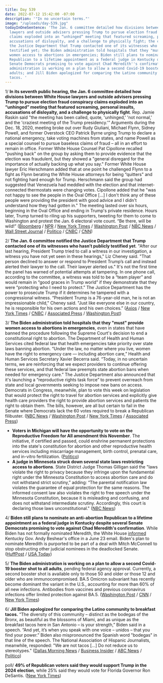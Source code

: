 ```yaml
---
title: Day 539
date: 2022-07-12 15:42:00 -07:00
description: '"In no uncertain terms."'
image: "/uploads/day-539.jpg"
todayInOneSentence: 'The Jan. 6 committee detailed how divisions between White House
  lawyers and outside advisers pressing Trump to pursue election fraud conspiracy
  claims exploded into an “unhinged” meeting that featured screaming, personal insults,
  accusations of disloyalty, and a challenge to physically fight; the committee notified
  the Justice Department that Trump contacted one of its witnesses who hasn’t publicly
  testified yet; the Biden administration told hospitals that they "must" provide
  women access to abortions in emergencies; Biden still plans to nominate an anti-abortion
  Republican to a lifetime appointment as a federal judge in Kentucky despite several
  Senate Democrats promising to vote against Chad Meredith''s confirmation; the Biden
  administration is working on a plan to allow a second Covid-19 booster shot to all
  adults; and Jill Biden apologized for comparing the Latino community to breakfast
  tacos. '
---
```


1/ **In its seventh public hearing, the Jan. 6 committee detailed how divisions between White House lawyers and outside advisers pressing Trump to pursue election fraud conspiracy claims exploded into an “unhinged” meeting that featured screaming, personal insults, accusations of disloyalty, and a challenge to physically fight**. Rep. Jamie Raskin said "the meeting has been called, quote, 'unhinged,' 'not normal,' and the 'craziest meeting of the Trump presidency.'” Arguments during the Dec. 18, 2020, meeting broke out over Rudy Giuliani, Michael Flynn, Sidney Powell, and former Overstock CEO Patrick Byrne urging Trump to declare a national emergency, take voting machines from states, and name Powell as a special counsel to pursue baseless claims of fraud – all in an effort to remain in office. Former White House Counsel Pat Cipollone recalled "pushing back" on the group by asking them to provide evidence that the election was fraudulent, but they showed a "general disregard for the importance of actually backing up what you say." Former White House lawyer Eric Herschmann added that at one point he challenged Flynn to a fight as Flynn berating the White House attorneys for being “quitters" and not fighting hard enough for Trump. Herschmann said the group had suggested that Venezuela had meddled with the election and that internet-connected thermostats were changing votes. Cipollone added that he "was not happy to see the people in the Oval Office [...] I don't think any of these people were providing the president with good advice and I didn't understand how they had gotten in." The meeting lasted over six hours, beginning in the Oval Office and ending in Trump's private residence. Hours later, Trump turned to riling up his supporters, tweeting for them to come to Washington and protest the Jan. 6 electoral vote count. “Be there, will be wild!” ([Bloomberg](https://www.bloomberg.com/news/articles/2022-07-12/-unhinged-2020-oval-office-meeting-portrayed-in-jan-6-hearing?srnd=premium&sref=MIBMEEoj) / [NPR](https://www.npr.org/2022/07/12/1111037932/unhinged-west-wing-meeting-jan-6) / [New York Times](https://www.nytimes.com/live/2022/07/12/us/jan-6-hearing-today-trump/jan-6-panel-explores-trumps-role-in-assembling-violent-extremist-groups-that-stormed-the-capitol?smid=url-share) / [Washington Post](https://www.washingtonpost.com/national-security/2022/07/12/jan-6-committee-hearings-live-updates-day-7/) / [NBC News](https://www.nbcnews.com/politics/congress/jan-6-committee-hearing-trump-day-7-proud-boys-extremists-rcna36733) / [Wall Street Journal](https://www.wsj.com/articles/tuesdays-jan-6-hearing-to-focus-on-proud-boys-oath-keepers-11657618200?mod=hp_lead_pos2) / [Politico](https://www.politico.com/news/2022/07/12/jan-6-trump-far-right-extremists-00045198) / [CNBC](https://www.cnbc.com/2022/07/12/jan-6-committee-hearing-live-coverage-and-latest-updates-day-7.html) / [CNN](https://www.cnn.com/politics/live-news/january-6-hearings-july-12/index.html))

2/ **The Jan. 6 committee notified the Justice Department that Trump contacted one of its witnesses who hasn’t publicly testified yet**. "After our last hearing, President Trump tried to call a witness in our investigation, a witness you have not yet seen in these hearings," Liz Cheney said. "That person declined to answer or respond to President Trump’s call and instead alerted their lawyer to the call. Their lawyer alerted us." It's not the first time the panel has warned of potential attempts at tampering. In one phone call, according to the committee, a witness was told to be a “team player” and would remain in “good graces in Trump world” if they demonstrate that they were “protecting who I need to protect.” The Justice Department has the power to prosecute Trump if it determines he tampered with a congressional witness. “President Trump is a 76-year-old man, he is not an impressionable child," Cheney said. "Just like everyone else in our country, he is responsible for his own actions and his own choices.” ([Axios](https://www.axios.com/2022/07/12/cheney-accuses-trump-witness-tampering-jan-6?stream=top) / [New York Times](https://www.nytimes.com/2022/07/12/us/liz-cheney-witness-tampering-trump.html?smid=url-share) / [CNBC](https://www.cnbc.com/2022/07/12/jan-6-committee-notifies-doj-that-trump-tried-tampering-with-one-of-its-witnesses-cheney-says.html) / [Associated Press](https://apnews.com/article/capitol-siege-panel-july-12-hearing-live-updates-78d2471f3788a82290f04d02b2b50520) / [Washington Post](https://www.washingtonpost.com/national-security/2022/07/12/jan-6-committee-hearings-live-updates-day-7/#link-TJYJXTFID5EIJGWXGLLB6BPTAE))

3/ **The Biden administration told hospitals that they "must" provide women access to abortions in emergencies**, even in states that have banned the procedure following the Supreme Court's decision to end a constitutional right to abortion. The Department of Health and Human Services cited federal law that health emergencies take priority over state laws banning abortion. “Under the law, no matter where you live, women have the right to emergency care — including abortion care,” Health and Human Services Secretary Xavier Becerra said. “Today, in no uncertain terms, we are reinforcing that we expect providers to continue offering these services, and that federal law preempts state abortion bans when needed for emergency care.” The Justice Department also announced that it's launching a “reproductive rights task force” to prevent overreach from state and local governments seeking to impose new bans on access. Democrats in Congress, meanwhile, plan to vote this week on legislation that would protect the right to travel for abortion services and explicitly give health care providers the right to provide abortion services and patients the right to obtain them. The bills, however, are all but certain to fail in the Senate where Democrats lack the 60 votes required to break a Republican filibuster. ([NBC News](https://www.nbcnews.com/politics/politics-news/biden-administration-says-hospitals-must-provide-abortions-emergencies-rcna37715) / [Washington Post](https://www.washingtonpost.com/national-security/2022/07/12/justice-abortion-task-force-gupta/) / [New York Times](https://www.nytimes.com/2022/07/11/us/politics/democrats-abortion-vote.html) / [Associated Press](https://apnews.com/article/abortion-health-government-and-politics-4221f9306a596904b9af2e0d1fad23b9))


* **Voters in Michigan will have the opportunity to vote on the Reproductive Freedom for All amendment this November**. The initiative, if certified and passed, could enshrine permanent protections into the state's constitution for abortion and other reproductive health services including miscarriage management, birth control, prenatal care, and in-vitro fertilization. ([Politico](https://www.politico.com/news/2022/07/11/michigan-abortion-rights-voting-00044823))
* **A judge in Minnesota struck down several state laws restricting access to abortions**. State District Judge Thomas Gilligan said the "laws violate the right to privacy because they infringe upon the fundamental right under the Minnesota Constitution to access abortion care and do not withstand strict scrutiny,” adding: “The parental notification law violates the guarantee of equal protection for the same reasons. The informed consent law also violates the right to free speech under the Minnesota Constitution, because it is misleading and confusing, and does not withstand intermediate scrutiny. Accordingly, this court is declaring those laws unconstitutional." ([NBC News](https://www.nbcnews.com/politics/politics-news/minnesota-judge-strikes-numerous-state-abortion-restrictions-rcna37690))

4/ **Biden still plans to nominate an anti-abortion Republican to a lifetime appointment as a federal judge in Kentucky despite several Senate Democrats promising to vote against Chad Meredith's confirmation**. While Biden has not formally nominated Meredith, the White House [informed](https://whatthefuckjusthappenedtoday.com/2022/07/06/day-533/#3-biden-planned-to-nominate-an-anti) Kentucky Gov. Andy Beshear's office in a June 23 email. Biden's plan to nominate Meredith is purported to be part of a deal with Mitch McConnell to stop obstructing other judicial nominees in the deadlocked Senate. ([HuffPost](https://www.huffpost.com/entry/chad-meredith-judicial-nominee-abortion-biden_n_62cc82d9e4b0451684664530) / [USA Today](https://www.usatoday.com/story/news/politics/2022/07/11/senate-democrats-vote-against-anti-abortion-judge-chad-meredith/10033798002/))

5/ **The Biden administration is working on a plan to allow a second Covid-19 booster shot to all adults**, pending federal agency approval. Currently, a second booster shot is available only to those 50 and older or those 12 and older who are immunocompromised. BA.5 Omicron subvariant has recently become dominant the variant in the U.S., accounting for more than 60% of all new infections. Antibodies from vaccines and previous coronavirus infections offer limited protection against BA.5. ([Washington Post](https://www.washingtonpost.com/health/2022/07/11/biden-officials-second-booster-shots-all-adults/) / [CNN](https://www.cnn.com/2022/07/11/politics/second-covid-19-boosters-all-adults-plan/index.html) / [New York Times](https://www.nytimes.com/2022/07/12/us/politics/ba5-omicron-variant-white-house.html))

6/ **Jill Biden apologized for comparing the Latino community to breakfast tacos.** “The diversity of this community – distinct as the bodegas of the Bronx, as beautiful as the blossoms of Miami, and as unique as the breakfast tacos here in San Antonio – is your strength,” Biden said in a speech. “And yet, it’s when you speak with one voice – unidos – that you find your power.” Biden also mispronounced the Spanish word "bodegas" in that line of the speech. The National Association of Hispanic Journalists, meanwhile, responded: "We are not tacos [...] Do not reduce us to stereotypes." ([Dallas Morning News](https://www.dallasnews.com/news/politics/2022/07/12/first-lady-jill-biden-apologizes-for-comparing-hispanics-to-tacos-during-texas-visit/) / [Business Insider](https://www.businessinsider.com/jill-biden-slammed-compared-latinos-tacos-hispanic-journalists-say-stereotype-2022-7) / [ABC News](https://abcnews.go.com/Politics/jill-biden-apologizes-comparing-diversity-latinos-breakfast-tacos/story?id=86660633) / [Politico](https://www.politico.com/news/2022/07/12/jill-biden-apologizes-for-comparing-hispanic-people-to-breakfast-tacos-00045306))


poll/ **49% of Republican voters said they would support Trump in the 2024 election**, while 25% said they would vote for Florida Governor Ron DeSantis. ([New York Times](https://www.nytimes.com/2022/07/12/us/politics/trump-approval-polling-2024.html))